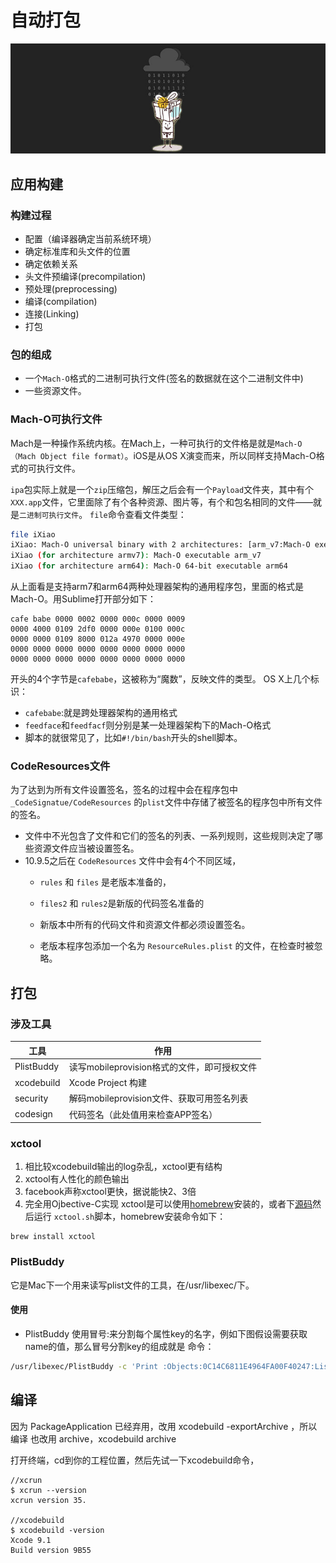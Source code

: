 # 自动打包 

![auto_build](/assets/packing/auto_build.jpg)

## 应用构建

### 构建过程
- 配置（编译器确定当前系统环境）
- 确定标准库和头文件的位置
- 确定依赖关系 
- 头文件预编译(precompilation) 
- 预处理(preprocessing) 
- 编译(compilation) 
- 连接(Linking) 
- 打包

### 包的组成
- 一个`Mach-O`格式的二进制可执行文件(签名的数据就在这个二进制文件中)
- 一些资源文件。

### Mach-O可执行文件

Mach是一种操作系统内核。在Mach上，一种可执行的文件格是就是`Mach-O（Mach Object file format）`。iOS是从OS X演变而来，所以同样支持Mach-O格式的可执行文件。

`ipa`包实际上就是一个`zip`压缩包，解压之后会有一个`Payload`文件夹，其中有个`XXX.app`文件，它里面除了有个各种资源、图片等，有个和包名相同的文件——就是`二进制可执行文件`。
`file`命令查看文件类型：
```bash
file iXiao
iXiao: Mach-O universal binary with 2 architectures: [arm_v7:Mach-O executable arm_v7] [arm64]
iXiao (for architecture armv7):	Mach-O executable arm_v7
iXiao (for architecture arm64):	Mach-O 64-bit executable arm64
```
从上面看是支持arm7和arm64两种处理器架构的通用程序包，里面的格式是Mach-O。用Sublime打开部分如下：
```
cafe babe 0000 0002 0000 000c 0000 0009
0000 4000 0109 2df0 0000 000e 0100 000c
0000 0000 0109 8000 012a 4970 0000 000e
0000 0000 0000 0000 0000 0000 0000 0000
0000 0000 0000 0000 0000 0000 0000 0000
``` 

开头的4个字节是`cafebabe`，这被称为“魔数”，反映文件的类型。
OS X上几个标识：

- `cafebabe`:就是跨处理器架构的通用格式
- `feedface`和`feedfacf`则分别是某一处理器架构下的Mach-O格式
- 脚本的就很常见了，比如`#!/bin/bash`开头的shell脚本。

### CodeResources文件

为了达到为所有文件设置签名，签名的过程中会在程序包中 `_CodeSignatue/CodeResources` 的`plist`文件中存储了被签名的程序包中所有文件的签名。

- 文件中不光包含了文件和它们的签名的列表、一系列规则，这些规则决定了哪些资源文件应当被设置签名。
- 10.9.5之后在 `CodeResources` 文件中会有4个不同区域，
  - `rules` 和 `files` 是老版本准备的，
  - `files2` 和 `rules2`是新版的代码签名准备的

  - 新版本中所有的代码文件和资源文件都必须设置签名。
  - 老版本程序包添加一个名为 `ResourceRules.plist` 的文件，在检查时被忽略。



## 打包

### 涉及工具
| 工具 |	作用 |
| --- | --- |
|PlistBuddy |	读写mobileprovision格式的文件，即可授权文件
|xcodebuild |	Xcode Project 构建
|security |	解码mobileprovision文件、获取可用签名列表
|codesign |	代码签名（此处值用来检查APP签名）


### xctool

1. 相比较xcodebuild输出的log杂乱，xctool更有结构
2. xctool有人性化的颜色输出
3. facebook声称xctool更快，据说能快2、3倍
4. 完全用Ojbective-C实现
xctool是可以使用[homebrew](http://brew.sh/)安装的，或者下[源码](https://github.com/facebook/xctool)然后运行 `xctool.sh`脚本，homebrew安装命令如下：

```
brew install xctool
```
### PlistBuddy
它是Mac下一个用来读写plist文件的工具，在/usr/libexec/下。
#### 使用
- PlistBuddy 使用冒号:来分割每个属性key的名字，例如下图假设需要获取name的值，那么冒号分割key的组成就是
命令：
```bash
/usr/libexec/PlistBuddy -c 'Print :Objects:0C14C6811E4964FA00F40247:List:2:name' $plistFile
```

## 编译
因为 PackageApplication 已经弃用，改用 xcodebuild -exportArchive ，所以 编译 也改用 archive，xcodebuild archive

打开终端，cd到你的工程位置，然后先试一下xcodebuild命令，
```
//xcrun
$ xcrun --version
xcrun version 35.

//xcodebuild
$ xcodebuild -version
Xcode 9.1
Build version 9B55

```

